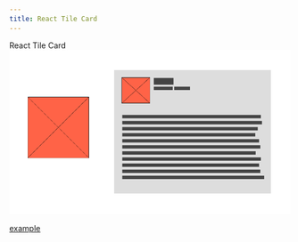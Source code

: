 ```yaml
---
title: React Tile Card
---
```


React Tile Card
![Tile Card Wire Frame](assets/tile-card.png)

[example](https://fitzk.github.io/react-tilecard/example)
